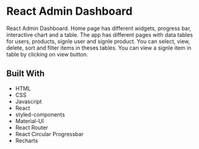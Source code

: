 # React Admin Dashboard

React Admin Dashboard. Home page has different widgets, progress bar, interactive chart and a table. The app has different pages with data tables for users, products, signle user and signle product. You can select, view, delete, sort and filter items in theses tables. You can view a signle item in table by clicking on view button.

## Built With

* HTML
* CSS
* Javascript
* React
* styled-components
* Material-UI
* React Router
* React Circular Progressbar
* Recharts